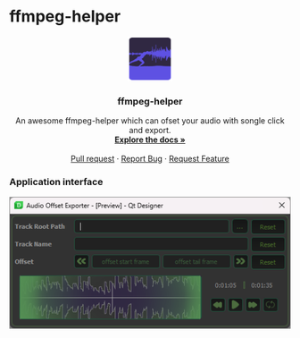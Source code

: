 # ffmpeg-helper

<div align="center">
  <a href="[ffmpeg-helper](https://github.com/pyvfx-com/ffmpeg-helper)">
    <img src="icon/logo.png" alt="Logo" width="80" height="80">
  </a>

  <h3 align="center">ffmpeg-helper</h3>

  <p align="center">
    An awesome ffmpeg-helper which can ofset your audio with songle click and export.
    <br />
    <a href="https://github.com/pyvfx-com/ffmpeg-helper/projects?query=is%3Aopen"><strong>Explore the docs »</strong></a>
    <br />
    <br />
    <a href="https://github.com/pyvfx-com/ffmpeg-helper/pulls">Pull request</a>
    ·
    <a href="https://github.com/pyvfx-com/ffmpeg-helper/issues/new">Report Bug</a>
    ·
    <a href="https://github.com/pyvfx-com/ffmpeg-helper/issues">Request Feature</a>
  </p>
</div>

<h3 align="left"><b>Application interface</b></h3>

![Screenshot](https://raw.githubusercontent.com/pyvfx-com/ffmpeg-helper/main/screenshot/1.png)

